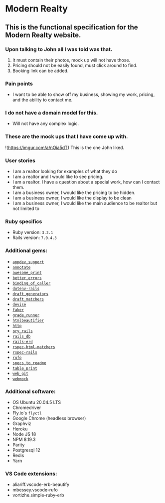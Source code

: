 # Modern Realty
## This is the functional specification for the Modern Realty website.

### Upon talking to John all I was told was that.
1. It must contain their photos, mock up will not have those.
2. Pricing should not be easily found, must click around to find. 
3. Booking link can be added.

### Pain points
- I want to be able to show off my business, showing my work, pricing, and the ability to contact me. 

### I do not have a domain model for this.
- Will not have any complex logic. 

### These are the mock ups that I have come up with.
!(https://imgur.com/a/nOia5dT)
This is the one John liked.

### User stories
- I am a realtor looking for examples of what they do
- I am a realtor and I would like to see pricing.
- I am a realtor. I have a question about a special work, how can I contact them.
- I am a business owner, I would like the pricing to be hidden.
- I am a business owner, I would like the display to be clean
- I am a business owner, I would like the main audience to be realtor but not limited to 

### Ruby specifics
- Ruby version: `3.2.1`
- Rails version: `7.0.4.3`

### Additional gems:

- [`appdev_support`](https://github.com/firstdraft/appdev_support)
- [`annotate`](https://github.com/ctran/annotate_models)
- [`awesome_print`](https://github.com/awesome-print/awesome_print)
- [`better_errors`](https://github.com/BetterErrors/better_errors)
- [`binding_of_caller`](https://github.com/banister/binding_of_caller)
- [`dotenv-rails`](https://github.com/bkeepers/dotenv)
- [`draft_generators`](https://github.com/firstdraft/draft_generators/)
- [`draft_matchers`](https://github.com/jelaniwoods/draft_matchers/)
- [`devise`](https://github.com/heartcombo/devise)
- [`faker`](https://github.com/faker-ruby/faker)
- [`grade_runner`](https://github.com/firstdraft/grade_runner/)
- [`htmlbeautifier`](https://github.com/threedaymonk/htmlbeautifier/)
- [`http`](https://github.com/httprb/http)
- [`pry_rails`](https://github.com/pry/pry-rails)
- [`rails_db`](https://github.com/igorkasyanchuk/rails_db)
- [`rails-erd`](https://github.com/voormedia/rails-erd)
- [`rspec-html-matchers`](https://github.com/kucaahbe/rspec-html-matchers)
- [`rspec-rails`](https://github.com/rspec/rspec-rails)
- [`rufo`](https://github.com/ruby-formatter/rufo)
- [`specs_to_readme`](https://github.com/firstdraft/specs_to_readme)
- [`table_print`](https://github.com/arches/table_print)
- [`web_git`](https://github.com/firstdraft/web_git)
- [`webmock`](https://github.com/bblimke/webmock)

### Additional software:
- OS Ubuntu 20.04.5 LTS
- Chromedriver
- Fly.io's `flyctl`
- Google Chrome (headless browser)
- Graphviz
- Heroku 
- Node JS 18
- NPM 8.19.3
- Parity
- Postgresql 12
- Redis
- Yarn

### VS Code extensions:
- aliariff.vscode-erb-beautify
- mbessey.vscode-rufo
- vortizhe.simple-ruby-erb

